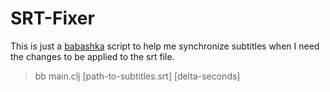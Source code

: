 # SRT-Fixer

This is just a [babashka](https://github.com/babashka/babashka) script to help me synchronize subtitles when I need the changes to be applied to the srt file.

> bb main.clj [path-to-subtitles.srt] [delta-seconds]